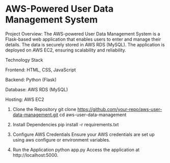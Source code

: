 # AWS-Powered User Data Management System

Project Overview:
The AWS-powered User Data Management System is a Flask-based web application that enables users to enter and manage their details. The data is securely stored in AWS RDS (MySQL). The application is deployed on AWS EC2, ensuring scalability and reliability.

Technology Stack

Frontend: HTML, CSS, JavaScript

Backend: Python (Flask)

Database: AWS RDS (MySQL)

Hosting: AWS EC2

1. Clone the Repository
git clone https://github.com/your-repo/aws-user-data-management.git
cd aws-user-data-management

2. Install Dependencies
pip install -r requirements.txt

3. Configure AWS Credentials
Ensure your AWS credentials are set up using aws configure or environment variables.

4. Run the Application
python app.py
Access the application at http://localhost:5000.


